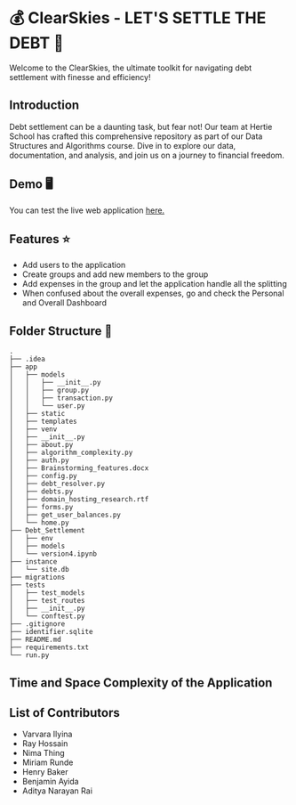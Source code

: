 # 💰 ClearSkies - LET'S SETTLE THE DEBT 🚀

Welcome to the ClearSkies, the ultimate toolkit for navigating debt settlement with finesse and efficiency!

## Introduction

Debt settlement can be a daunting task, but fear not! Our team at Hertie School has crafted this comprehensive repository as part of our Data Structures and Algorithms course. Dive in to explore our data, documentation, and analysis, and join us on a journey to financial freedom.

## Demo 🖥️

You can test the live web application [here.](https://clear-sky-debt-settlement-2b44b15cca88.herokuapp.com/login)

## Features ⭐

- Add users to the application
- Create groups and add new members to the group
- Add expenses in the group and let the application handle all the splitting
- When confused about the overall expenses, go and check the Personal and Overall Dashboard

## Folder Structure 📁

```
.
├── .idea
├── app
│   ├── models
│   │   ├── __init__.py
│   │   ├── group.py
│   │   ├── transaction.py
│   │   └── user.py
│   ├── static
│   ├── templates
│   ├── venv
│   ├── __init__.py
│   ├── about.py
│   ├── algorithm_complexity.py
│   ├── auth.py
│   ├── Brainstorming_features.docx
│   ├── config.py
│   ├── debt_resolver.py
│   ├── debts.py
│   ├── domain_hosting_research.rtf
│   ├── forms.py
│   ├── get_user_balances.py
│   └── home.py
├── Debt_Settlement
│   ├── env
│   ├── models
│   └── version4.ipynb
├── instance
│   └── site.db
├── migrations
├── tests
│   ├── test_models
│   ├── test_routes
│   ├── __init__.py
│   └── conftest.py
├── .gitignore
├── identifier.sqlite
├── README.md
├── requirements.txt
└── run.py
```

## Time and Space Complexity of the Application



## List of Contributors
- Varvara Ilyina
- Ray Hossain
- Nima Thing
- Miriam Runde
- Henry Baker
- Benjamin Ayida
- Aditya Narayan Rai
